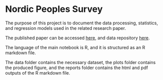 # Nordic Peoples Survey

The purpose of this project is to document the data processing, statistics, and regression models used in the related research paper.

The published paper can be accessed [here](http://dx.doi.org/10.1080/01419870.2023.2243313), and data repository [here](https://doi.org/10.7910/DVN/F6TSFG).

The language of the main notebook is R, and it is structured as an R markdown file.

The data folder contains the necessary dataset, the plots folder contains the produced figure, and the reports folder contains the html and pdf outputs of the R markdown file.
